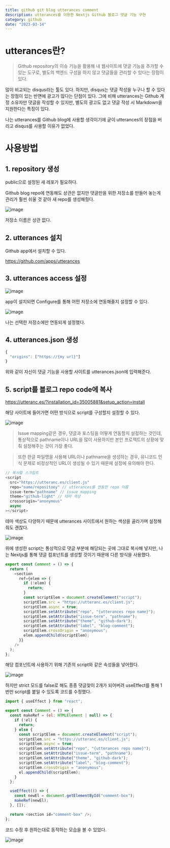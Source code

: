 ```yaml
---
title: github git blog utterances comment
description: utterances를 이용한 Nextjs Github 블로그 댓글 기능 구현
category: github
date: "2023-03-14"
---
```


# utterances란?

> Github repository의 이슈 기능을 활용해 내 웹사이트에 댓글 기능을 추가할 수 있는 도구로, 별도의 백엔드 구성을 하지 않고 댓글들을 관리할 수 있다는 장점이 있다.

많이 비교되는 disqus라는 툴도 있다. 하지만, disqus는 댓글 작성을 누구나 할 수 있다는 장점이 있는 반면에 광고가 많다는 단점이 있다.
그에 비해 utterances는 Github 계정 소유자만 댓글을 작성할 수 있지만, 별도의 광고도 없고 댓글 작성 시 Markdown을 지원한다는 특징이 있다.

나는 utterances를 Github blog에 사용할 생각이기에 굳이 utterances의 장점을 버리고 disqus를 사용할 이유가 없었다.

# 사용방법

## 1. repository 생성

public으로 설정된 새 레포가 필요하다.

Github blog repo에 연동해도 상관은 없지만 댓글만을 위한 저장소를 만들어 놓는게 관리가 훨씬 쉬울 것 같아 새 repo를 생성해줬다.

![image](https://img1.daumcdn.net/thumb/R1280x0/?scode=mtistory2&fname=https%3A%2F%2Fblog.kakaocdn.net%2Fdn%2Fbq4F8z%2Fbtr34VuvScp%2FwmTQX2iIjKtMjlowowHw80%2Fimg.png)

저장소 이름은 상관 없다.

## 2. utterances 설치

Github app에서 설치할 수 있다.

https://github.com/apps/utterances

## 3. utterances access 설정

![image](https://img1.daumcdn.net/thumb/R1280x0/?scode=mtistory2&fname=https%3A%2F%2Fblog.kakaocdn.net%2Fdn%2FPS87y%2Fbtr35bYlHCH%2FhE9akcKFM7qYE6yAfvKD4k%2Fimg.png)

app이 설치되면 Configure를 통해 어떤 저장소에 연동해줄지 설정할 수 있다.

![image](https://img1.daumcdn.net/thumb/R1280x0/?scode=mtistory2&fname=https%3A%2F%2Fblog.kakaocdn.net%2Fdn%2F55bSC%2Fbtr37BBZd9Y%2FfSwpH2VCQKwXKpQkXAbO00%2Fimg.png)

나는 선택한 저장소에만 연동되게 설정했다.

## 4. utterances.json 생성

```javascript
{
  "origins": ["https://{my url}"]
}
```

위와 같이 자신이 댓글 기능을 사용할 사이트를 utterances.json에 입력해준다.

## 5. script를 블로그 repo code에 복사

https://utteranc.es/?installation_id=35005881&setup_action=install

해당 사이트에 들어가면 어떤 방식으로 script를 구성할지 설정할 수 있다.

![image](https://img1.daumcdn.net/thumb/R1280x0/?scode=mtistory2&fname=https%3A%2F%2Fblog.kakaocdn.net%2Fdn%2Fo9X4N%2Fbtr34VVyI7q%2F2PbuKqgkmKDtfogCNj7Nx0%2Fimg.png)

> Issue mapping같은 경우, 댓글과 포스팅을 어떻게 연동할지 설정하는 것인데, 통상적으로 pathname이나 URL을 많이 사용하지만 본인 프로젝트의 상황에 맞춰 설정해주는 것이 가장 좋다.

> 또한 한글 파일명을 사용해 URL이나 pathname을 생성하는 경우, 유니코드 인식 문제로 비정상적인 URL이 생성될 수 있기 때문에 설정에 유의해야 한다.

```javascript
// 복사할 스크립트
<script
  src="https://utteranc.es/client.js"
  repo="name/repositoey" // utterances를 연동한 repo 이름
  issue-term="pathname" // issue mapping
  theme="github-light" // 테마 색상
  crossorigin="anonymous"
  async
></script>
```

테마 색상도 다양하기 때문에 utterances 사이트에서 원하는 색상을 골라가며 설정해줘도 괜찮다.

![image](https://img1.daumcdn.net/thumb/R1280x0/?scode=mtistory2&fname=https%3A%2F%2Fblog.kakaocdn.net%2Fdn%2FxYtiI%2Fbtr35FEVVmk%2FcS0dxRjlWfFukRPCaL9y61%2Fimg.png)

위에 생성한 script는 통상적으로 댓글 부분에 해당되는 곳에 그대로 복사해 넣지만, 나는 Nextjs를 통해 댓글 컴포넌트를 생성할 것이기 때문에 다른 방식을 사용했다.

```javascript
export const Comment = () => {
  return (
    <section
      ref={elem => {
        if (!elem) {
          return;
        }
        const scriptElem = document.createElement("script");
        scriptElem.src = "https://utteranc.es/client.js";
        scriptElem.async = true;
        scriptElem.setAttribute("repo", "{utterances repo name}");
        scriptElem.setAttribute("issue-term", "pathname");
        scriptElem.setAttribute("theme", "github-dark");
        scriptElem.setAttribute("label", "blog-comment");
        scriptElem.crossOrigin = "anonymous";
        elem.appendChild(scriptElem);
      }}
    />
  );
};
```

해당 컴포넌트에 사용하기 위해 기존의 script와 같은 속성들을 넣어줬다.

![image](https://img1.daumcdn.net/thumb/R1280x0/?scode=mtistory2&fname=https%3A%2F%2Fblog.kakaocdn.net%2Fdn%2Fckai9y%2Fbtr4aKSLFRA%2F9p3HEGqDCEkfa8sg7Nnd0k%2Fimg.png)

하지만 strict 모드를 false로 해도 종종 댓글찾이 2개가 되어버려 useEffect를 통해 1번만 script를 붙일 수 있도록 코드를 수정했다.

```javascript
import { useEffect } from "react";

export const Comment = () => {
  const makeRef = (el: HTMLElement | null) => {
    if (!el) {
      return;
    } else {
      const scriptElem = document.createElement("script");
      scriptElem.src = "https://utteranc.es/client.js";
      scriptElem.async = true;
      scriptElem.setAttribute("repo", "{utterances repo name}");
      scriptElem.setAttribute("issue-term", "pathname");
      scriptElem.setAttribute("theme", "github-dark");
      scriptElem.setAttribute("label", "blog-comment");
      scriptElem.crossOrigin = "anonymous";
      el.appendChild(scriptElem);
    }
  };

  useEffect(() => {
    const newEl = document.getElementById("comment-box");
    makeRef(newEl);
  }, []);

  return <section id="comment-box" />;
};
```

코드 수정 후 원하는대로 동작하는 모습을 볼 수 있었다.

![image](https://img1.daumcdn.net/thumb/R1280x0/?scode=mtistory2&fname=https%3A%2F%2Fblog.kakaocdn.net%2Fdn%2FcNZNaQ%2Fbtr38NhUPkk%2FSH2Dgj2Si71gH3Gykm9kYK%2Fimg.png)
